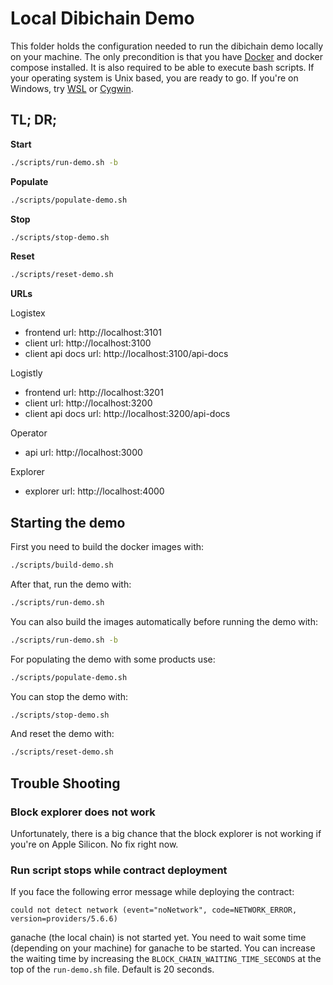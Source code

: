# Local Dibichain Demo

This folder holds the configuration needed to run the dibichain demo locally on your machine. The only precondition is that you have [Docker](https://www.docker.com) and docker compose installed. It is also required to be able to execute bash scripts. If your operating system is Unix based, you are ready to go. If you're on Windows, try [WSL](https://docs.microsoft.com/en-gb/windows/wsl/install) or [Cygwin](https://www.cygwin.com).


## TL; DR;

**Start**
```bash
./scripts/run-demo.sh -b
```

**Populate**
```bash
./scripts/populate-demo.sh
```

**Stop**
```bash
./scripts/stop-demo.sh
```

**Reset**
```bash
./scripts/reset-demo.sh
```

**URLs**

Logistex
- frontend url: http://localhost:3101
- client url: http://localhost:3100
- client api docs url: http://localhost:3100/api-docs

Logistly
- frontend url: http://localhost:3201
- client url: http://localhost:3200
- client api docs url: http://localhost:3200/api-docs

Operator
- api url: http://localhost:3000

Explorer
- explorer url: http://localhost:4000


## Starting the demo

First you need to build the docker images with:
```bash
./scripts/build-demo.sh
```

After that, run the demo with:
```bash
./scripts/run-demo.sh
```

You can also build the images automatically before running the demo with:
```bash
./scripts/run-demo.sh -b
```

For populating the demo with some products use:
```bash
./scripts/populate-demo.sh
```

You can stop the demo with:
```bash
./scripts/stop-demo.sh
```

And reset the demo with:
```bash
./scripts/reset-demo.sh
```


## Trouble Shooting

### Block explorer does not work

Unfortunately, there is a big chance that the block explorer is not working if you're on Apple Silicon. No fix right now.


### Run script stops while contract deployment

If you face the following error message while deploying the contract:
```
could not detect network (event="noNetwork", code=NETWORK_ERROR, version=providers/5.6.6)
```
ganache (the local chain) is not started yet. You need to wait some time (depending on your machine) for ganache to be started. You can increase the waiting time by increasing the `BLOCK_CHAIN_WAITING_TIME_SECONDS` at the top of the `run-demo.sh` file. Default is 20 seconds.